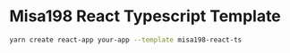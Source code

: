 # Misa198 React Typescript Template

```bash
yarn create react-app your-app --template misa198-react-ts
```
